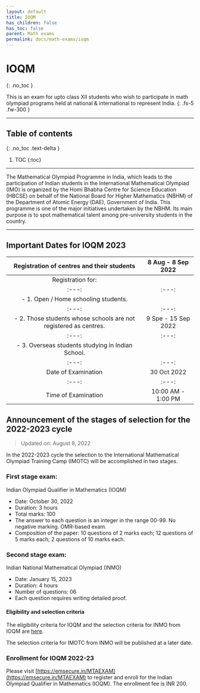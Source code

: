 ```yaml
---
layout: default
title: IOQM
has_children: false
has_toc: false
parent: Math exams
permalink: docs/math-exams/ioqm
---
```


# IOQM
{: .no_toc }

This is an exam for upto class XII students who wish to participate in math olympiad programs held at national & international to represent India.
{: .fs-5 .fw-300 }

---

## Table of contents
{: .no_toc .text-delta }

1. TOC
{:toc}

---

The Mathematical Olympiad Programme in India, which leads to the participation of Indian students in the International Mathematical Olympiad (IMO) is organized by the Homi Bhabha Centre for Science Education (HBCSE) on behalf of the National Board for Higher Mathematics (NBHM) of the Department of Atomic Energy (DAE), Government of India. This programme is one of the major initiatives undertaken by the NBHM. Its main purpose is to spot mathematical talent among pre-university students in the country.

---
## Important Dates for IOQM 2023

| Registration of centres and their students | 8 Aug - 8 Sep 2022 |
| :---: | :---: |
| Registration for: | |
| :---: | :---: |
|    - 1. Open / Home schooling students. | |
| :---: | :---: |
|    - 2. Those students whose schools are not registered as centres. | 9 Spe - 15 Sep 2022 |
| :---: | :---: |
|    - 3. Overseas students studying in Indian School. | |
| :---: | :---: |
| Date of Examination | 30 Oct 2022 |
| :---: | :---: |
| Time of Examination | 10:00 AM - 1:00 PM |

## Announcement of the stages of selection for the 2022-2023 cycle
> Updated on: August 8, 2022

In the 2022-2023 cycle the selection to the International Mathematical Olympiad Training Camp (IMOTC) will be accomplished in two stages.

### First stage exam:

Indian Olympiad Qualifier in Mathematics (IOQM)

- Date: October 30, 2022
- Duration: 3 hours
- Total marks: 100
- The answer to each question is an integer in the range 00-99. No negative marking. OMR-based exam.
- Composition of the paper: 10 questions of 2 marks each; 12 questions of 5 marks each; 2 questions of 10 marks each.

### Second stage exam:

Indian National Mathematical Olympiad (INMO)

- Date: January 15, 2023
- Duration: 4 hours
- Number of questions: 06
- Each question requires writing detailed proof.

#### Eligibility and selection criteria

The eligibility criteria for IOQM and the selection criteria for INMO from IOQM are [here](eligibility.pdf).

The selection criteria for IMOTC from INMO will be published at a later date.

### Enrollment for IOQM 2022-23

Please visit [https://emsecure.in/MTAEXAM](https://emsecure.in/MTAEXAM) to register and enroll for the Indian Olympiad Qualifier in Mathematics (IOQM). The enrollment fee is INR 200. 

